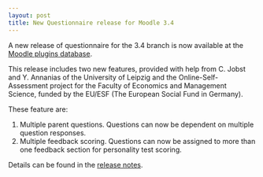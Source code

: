 ```yaml
---
layout: post
title: New Questionnaire release for Moodle 3.4
---
```


A new release of questionnaire for the 3.4 branch is now available at the 
[Moodle plugins database](https://moodle.org/plugins/mod_questionnaire).

This release includes two new features, provided with help from C. Jobst
and Y. Annanias of the University of Leipzig and the Online-Self-Assessment
project for the Faculty of Economics and Management Science, funded by the
EU/ESF (The European Social Fund in Germany).

These feature are:
1. Multiple parent questions. Questions can now be dependent on multiple
question responses.
2. Multiple feedback scoring. Questions can now be assigned to more than one
feedback section for personality test scoring.

Details can be found in the [release notes](https://moodle.org/plugins/pluginversion.php?id=15624).
